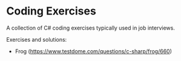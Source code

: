 # Coding Exercises
A collection of C# coding exercises typically used in job interviews.

Exercises and solutions:
* Frog (https://www.testdome.com/questions/c-sharp/frog/660)
